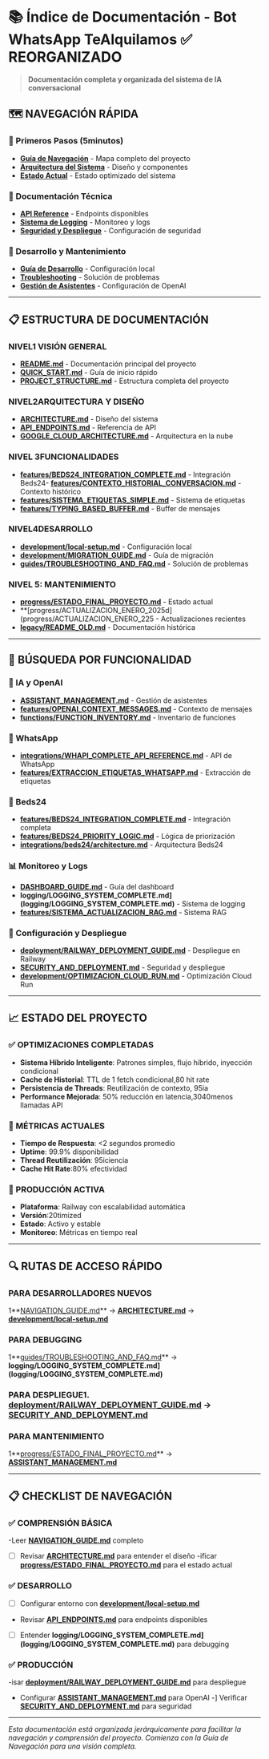 # 📚 Índice de Documentación - Bot WhatsApp TeAlquilamos ✅ REORGANIZADO

> **Documentación completa y organizada del sistema de IA conversacional**

## 🗺️ **NAVEGACIÓN RÁPIDA**

### **🚀 Primeros Pasos (5minutos)**
- **[Guía de Navegación](NAVIGATION_GUIDE.md)** - Mapa completo del proyecto
- **[Arquitectura del Sistema](ARCHITECTURE.md)** - Diseño y componentes
- **[Estado Actual](progress/ESTADO_FINAL_PROYECTO.md)** - Estado optimizado del sistema

### **📖 Documentación Técnica**
- **[API Reference](API_ENDPOINTS.md)** - Endpoints disponibles
- **[Sistema de Logging](logging/LOGGING_SYSTEM_COMPLETE.md)** - Monitoreo y logs
- **[Seguridad y Despliegue](SECURITY_AND_DEPLOYMENT.md)** - Configuración de seguridad

### **🔧 Desarrollo y Mantenimiento**
- **[Guía de Desarrollo](development/local-setup.md)** - Configuración local
- **[Troubleshooting](guides/TROUBLESHOOTING_AND_FAQ.md)** - Solución de problemas
- **[Gestión de Asistentes](ASSISTANT_MANAGEMENT.md)** - Configuración de OpenAI

---

## 📋 **ESTRUCTURA DE DOCUMENTACIÓN**

### **NIVEL1 VISIÓN GENERAL**
- **[README.md](../README.md)** - Documentación principal del proyecto
- **[QUICK_START.md](../QUICK_START.md)** - Guía de inicio rápido
- **[PROJECT_STRUCTURE.md](../PROJECT_STRUCTURE.md)** - Estructura completa del proyecto

### **NIVEL2ARQUITECTURA Y DISEÑO**
- **[ARCHITECTURE.md](ARCHITECTURE.md)** - Diseño del sistema
- **[API_ENDPOINTS.md](API_ENDPOINTS.md)** - Referencia de API
- **[GOOGLE_CLOUD_ARCHITECTURE.md](GOOGLE_CLOUD_ARCHITECTURE.md)** - Arquitectura en la nube

### **NIVEL 3FUNCIONALIDADES**
- **[features/BEDS24_INTEGRATION_COMPLETE.md](features/BEDS24_INTEGRATION_COMPLETE.md)** - Integración Beds24- **[features/CONTEXTO_HISTORIAL_CONVERSACION.md](features/CONTEXTO_HISTORIAL_CONVERSACION.md)** - Contexto histórico
- **[features/SISTEMA_ETIQUETAS_SIMPLE.md](features/SISTEMA_ETIQUETAS_SIMPLE.md)** - Sistema de etiquetas
- **[features/TYPING_BASED_BUFFER.md](features/TYPING_BASED_BUFFER.md)** - Buffer de mensajes

### **NIVEL4DESARROLLO**
- **[development/local-setup.md](development/local-setup.md)** - Configuración local
- **[development/MIGRATION_GUIDE.md](development/MIGRATION_GUIDE.md)** - Guía de migración
- **[guides/TROUBLESHOOTING_AND_FAQ.md](guides/TROUBLESHOOTING_AND_FAQ.md)** - Solución de problemas

### **NIVEL 5: MANTENIMIENTO**
- **[progress/ESTADO_FINAL_PROYECTO.md](progress/ESTADO_FINAL_PROYECTO.md)** - Estado actual
- **[progress/ACTUALIZACION_ENERO_2025d](progress/ACTUALIZACION_ENERO_225 - Actualizaciones recientes
- **[legacy/README_OLD.md](legacy/README_OLD.md)** - Documentación histórica

---

## 🎯 **BÚSQUEDA POR FUNCIONALIDAD**

### **🤖 IA y OpenAI**
- **[ASSISTANT_MANAGEMENT.md](ASSISTANT_MANAGEMENT.md)** - Gestión de asistentes
- **[features/OPENAI_CONTEXT_MESSAGES.md](features/OPENAI_CONTEXT_MESSAGES.md)** - Contexto de mensajes
- **[functions/FUNCTION_INVENTORY.md](functions/FUNCTION_INVENTORY.md)** - Inventario de funciones

### **💬 WhatsApp**
- **[integrations/WHAPI_COMPLETE_API_REFERENCE.md](integrations/WHAPI_COMPLETE_API_REFERENCE.md)** - API de WhatsApp
- **[features/EXTRACCION_ETIQUETAS_WHATSAPP.md](features/EXTRACCION_ETIQUETAS_WHATSAPP.md)** - Extracción de etiquetas

### **🏨 Beds24**
- **[features/BEDS24_INTEGRATION_COMPLETE.md](features/BEDS24_INTEGRATION_COMPLETE.md)** - Integración completa
- **[features/BEDS24_PRIORITY_LOGIC.md](features/BEDS24_PRIORITY_LOGIC.md)** - Lógica de priorización
- **[integrations/beds24/architecture.md](integrations/beds24architecture.md)** - Arquitectura Beds24

### **📊 Monitoreo y Logs**
- **[DASHBOARD_GUIDE.md](DASHBOARD_GUIDE.md)** - Guía del dashboard
- **logging/LOGGING_SYSTEM_COMPLETE.md](logging/LOGGING_SYSTEM_COMPLETE.md)** - Sistema de logging
- **[features/SISTEMA_ACTUALIZACION_RAG.md](features/SISTEMA_ACTUALIZACION_RAG.md)** - Sistema RAG

### **🔧 Configuración y Despliegue**
- **[deployment/RAILWAY_DEPLOYMENT_GUIDE.md](deployment/RAILWAY_DEPLOYMENT_GUIDE.md)** - Despliegue en Railway
- **[SECURITY_AND_DEPLOYMENT.md](SECURITY_AND_DEPLOYMENT.md)** - Seguridad y despliegue
- **[development/OPTIMIZACION_CLOUD_RUN.md](development/OPTIMIZACION_CLOUD_RUN.md)** - Optimización Cloud Run

---

## 📈 **ESTADO DEL PROYECTO**

### **✅ OPTIMIZACIONES COMPLETADAS**
- **Sistema Híbrido Inteligente**: Patrones simples, flujo híbrido, inyección condicional
- **Cache de Historial**: TTL de 1 fetch condicional,80 hit rate
- **Persistencia de Threads**: Reutilización de contexto, 95ia
- **Performance Mejorada**: 50% reducción en latencia,3040menos llamadas API

### **🎯 MÉTRICAS ACTUALES**
- **Tiempo de Respuesta**: <2 segundos promedio
- **Uptime**: 99.9% disponibilidad
- **Thread Reutilización**: 95iciencia
- **Cache Hit Rate**:80% efectividad

### **🚀 PRODUCCIÓN ACTIVA**
- **Plataforma**: Railway con escalabilidad automática
- **Versión**:20timized
- **Estado**: Activo y estable
- **Monitoreo**: Métricas en tiempo real

---

## 🔍 **RUTAS DE ACCESO RÁPIDO**

### **PARA DESARROLLADORES NUEVOS**
1**[NAVIGATION_GUIDE.md](NAVIGATION_GUIDE.md)** → **[ARCHITECTURE.md](ARCHITECTURE.md)** → **[development/local-setup.md](development/local-setup.md)**

### **PARA DEBUGGING**
1**[guides/TROUBLESHOOTING_AND_FAQ.md](guides/TROUBLESHOOTING_AND_FAQ.md)** → **logging/LOGGING_SYSTEM_COMPLETE.md](logging/LOGGING_SYSTEM_COMPLETE.md)**

### **PARA DESPLIEGUE**1. **[deployment/RAILWAY_DEPLOYMENT_GUIDE.md](deployment/RAILWAY_DEPLOYMENT_GUIDE.md)** → **[SECURITY_AND_DEPLOYMENT.md](SECURITY_AND_DEPLOYMENT.md)**

### **PARA MANTENIMIENTO**
1**[progress/ESTADO_FINAL_PROYECTO.md](progress/ESTADO_FINAL_PROYECTO.md)** → **[ASSISTANT_MANAGEMENT.md](ASSISTANT_MANAGEMENT.md)**

---

## 📋 **CHECKLIST DE NAVEGACIÓN**

### **✅ COMPRENSIÓN BÁSICA**
-Leer **[NAVIGATION_GUIDE.md](NAVIGATION_GUIDE.md)** completo
- [ ] Revisar **[ARCHITECTURE.md](ARCHITECTURE.md)** para entender el diseño
-ificar **[progress/ESTADO_FINAL_PROYECTO.md](progress/ESTADO_FINAL_PROYECTO.md)** para el estado actual

### **✅ DESARROLLO**
- [ ] Configurar entorno con **[development/local-setup.md](development/local-setup.md)**
-  Revisar **[API_ENDPOINTS.md](API_ENDPOINTS.md)** para endpoints disponibles
- [ ] Entender **logging/LOGGING_SYSTEM_COMPLETE.md](logging/LOGGING_SYSTEM_COMPLETE.md)** para debugging

### **✅ PRODUCCIÓN**
-isar **[deployment/RAILWAY_DEPLOYMENT_GUIDE.md](deployment/RAILWAY_DEPLOYMENT_GUIDE.md)** para despliegue
-  Configurar **[ASSISTANT_MANAGEMENT.md](ASSISTANT_MANAGEMENT.md)** para OpenAI
-] Verificar **[SECURITY_AND_DEPLOYMENT.md](SECURITY_AND_DEPLOYMENT.md)** para seguridad

---

*Esta documentación está organizada jerárquicamente para facilitar la navegación y comprensión del proyecto. Comienza con la Guía de Navegación para una visión completa.*